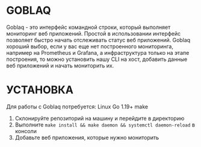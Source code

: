 # GOBLAQ
Goblaq - это интерфейс командной строки, который выполняет мониторинг веб приложений. Простой в использовании интерфейс позволяет быстро начать отслеживать статус веб приложений. Goblaq хороший выбор, если у вас еще нет построенного мониторинга, например на Prometheus и Grafana, а инфраструктура только на этапе построения, то можно установить нашу CLI на хост, добавить данные веб приложений и начать мониторить их.
# УСТАНОВКА
Для работы с Goblaq потребуется:
Linux
Go 1.19+
make

1. Склонируйте репозиторий на машину и перейдите в директорию
2. Выполните `make install && make daemon && systemctl daemon-reload` в консоли
3. Добавьте веб приложения, которые нужно мониторить